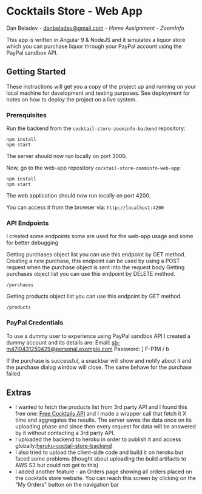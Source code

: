 # Cocktails Store - Web App

Dan Beladev - danbeladev@gmail.com - *Home Assignment - ZoomInfo*

This app is written in Angular 9 & NodeJS and it simulates a liquor store which you can purchase liquor through your PayPal account using the PayPal sandbox API.

## Getting Started

These instructions will get you a copy of the project up and running on your local machine for development and testing purposes. See deployment for notes on how to deploy the project on a live system.

### Prerequisites

Run the backend from the `cocktail-store-zoominfo-backend` repository:

```
npm install
npm start
```

The server should now run locally on port 3000.



Now, go to the web-app repository  `cocktail-store-zoominfo-web-app`:

```
npm install
npm start
```

The web application should now run locally on port 4200.

You can access it from the browser via: `http://localhost:4200`



### API Endpoints

I created some endpoints some are used for the web-app usage and some for better debugging



Getting purchases object list you can use this endpoint by GET method.
Creating a new purchase, this endpoint can be used by using a POST request when the purchase object is sent into the request body
Getting purchases object list you can use this endpoint by DELETE method.

```
/purchases
```

Getting products object list you can use this endpoint by GET method.

```
/products
```

### PayPal Credentials

To use a dummy user to experience using PayPal sandbox API I created a dummy account and its details are:
Email: sb-m47i0431250429@personal.example.com
Password: ] F-P1M / b

If the purchase is successful, a snackbar will show and notify about it and the purchase dialog window will close.
The same behave for the purchase failed.



## Extras

- I wanted to fetch the products list from 3rd party API and I found this free one: [Free Cocktails API]('https://www.thecocktaildb.com') and I made a wrapper call that fetch it X time and aggregates the results. The server saves the data once on its uploading phase and since then every request for data will be answered by it without contacting a 3rd party API.
- I uploaded the backend to heroku in order to publish it and access globally:[heroku-coctail-store-backend]('https://cocktail-store-backend.herokuapp.com')
- I also tried to upload the client-side code and build it on heroku but faced some problems (thought about uploading the build artifacts to AWS S3 but could not get to this)
- I added another feature - an Orders page showing all orders placed on the cocktails store website.
You can reach this screen by clicking on the "My Orders" button on the navigation bar


